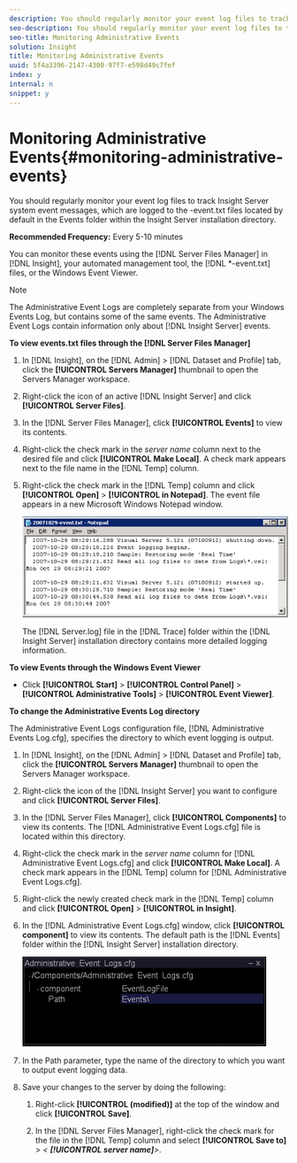 ```yaml
---
description: You should regularly monitor your event log files to track Insight Server system event messages, which are logged to the <YYYYMMDD>-event.txt files located by default in the Events folder within the Insight Server installation directory.
seo-description: You should regularly monitor your event log files to track Insight Server system event messages, which are logged to the <YYYYMMDD>-event.txt files located by default in the Events folder within the Insight Server installation directory.
seo-title: Monitoring Administrative Events
solution: Insight
title: Monitoring Administrative Events
uuid: 5f4a3396-2147-4300-97f7-e598d49c7fef
index: y
internal: n
snippet: y
---
```


# Monitoring Administrative Events{#monitoring-administrative-events}

You should regularly monitor your event log files to track Insight Server system event messages, which are logged to the <YYYYMMDD>-event.txt files located by default in the Events folder within the Insight Server installation directory.

 **Recommended Frequency:** Every 5-10 minutes

You can monitor these events using the [!DNL Server Files Manager] in [!DNL Insight], your automated management tool, the [!DNL *-event.txt] files, or the Windows Event Viewer.

>[!NOTE]
>
>The Administrative Event Logs are completely separate from your Windows Events Log, but contains some of the same events. The Administrative Event Logs contain information only about [!DNL Insight Server] events.

**To view events.txt files through the [!DNL Server Files Manager]** 

1. In [!DNL Insight], on the [!DNL Admin] > [!DNL Dataset and Profile] tab, click the **[!UICONTROL Servers Manager]** thumbnail to open the Servers Manager workspace.
1. Right-click the icon of an active [!DNL Insight Server] and click **[!UICONTROL Server Files]**.
1. In the [!DNL Server Files Manager], click **[!UICONTROL Events]** to view its contents.
1. Right-click the check mark in the *server name* column next to the desired file and click **[!UICONTROL Make Local]**. A check mark appears next to the file name in the [!DNL Temp] column.
1. Right-click the check mark in the [!DNL Temp] column and click **[!UICONTROL Open]** > **[!UICONTROL in Notepad]**. The event file appears in a new Microsoft Windows Notepad window.

   ![Step Info](assets/vis_FileManager_eventfile.png)

   The [!DNL Server.log] file in the [!DNL Trace] folder within the [!DNL Insight Server] installation directory contains more detailed logging information. 

**To view Events through the Windows Event Viewer**

* Click **[!UICONTROL Start]** > **[!UICONTROL Control Panel]** > **[!UICONTROL Administrative Tools]** > **[!UICONTROL Event Viewer]**.

**To change the Administrative Events Log directory**

The Administrative Event Logs configuration file, [!DNL Administrative Events Log.cfg], specifies the directory to which event logging is output.

1. In [!DNL Insight], on the [!DNL Admin] > [!DNL Dataset and Profile] tab, click the **[!UICONTROL Servers Manager]** thumbnail to open the Servers Manager workspace. 

1. Right-click the icon of the [!DNL Insight Server] you want to configure and click **[!UICONTROL Server Files]**. 

1. In the [!DNL Server Files Manager], click **[!UICONTROL Components]** to view its contents. The [!DNL Administrative Event Logs.cfg] file is located within this directory. 

1. Right-click the check mark in the *server name* column for [!DNL Administrative Event Logs.cfg] and click **[!UICONTROL Make Local]**. A check mark appears in the [!DNL Temp] column for [!DNL Administrative Event Logs.cfg]. 

1. Right-click the newly created check mark in the [!DNL Temp] column and click **[!UICONTROL Open]** > **[!UICONTROL in Insight]**. 

1. In the [!DNL Administrative Event Logs.cfg] window, click **[!UICONTROL component]** to view its contents. The default path is the [!DNL Events] folder within the [!DNL Insight Server] installation directory.

   ![](assets/cfg_adminevents_examplevalues.png)

1. In the Path parameter, type the name of the directory to which you want to output event logging data. 
1. Save your changes to the server by doing the following:

    1. Right-click **[!UICONTROL (modified)]** at the top of the window and click **[!UICONTROL Save]**. 
    
    1. In the [!DNL Server Files Manager], right-click the check mark for the file in the [!DNL Temp] column and select **[!UICONTROL Save to]** > *< **[!UICONTROL server name]**>*.

